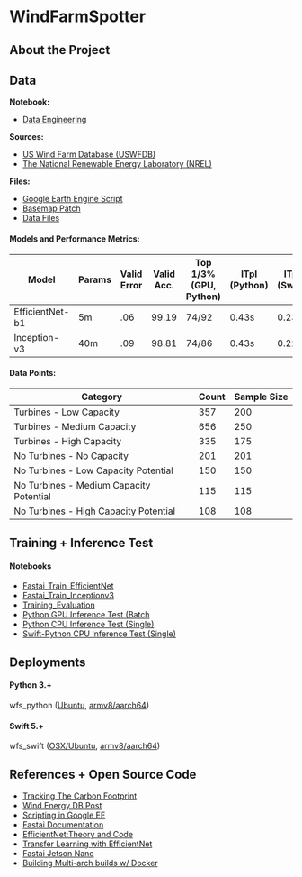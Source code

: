 # WindFarmSpotter


## About the Project



## Data

**Notebook:** 
- [Data Engineering](https://github.com/codeamt/WindFarmSpotter/blob/master/notebooks/data_engineering.ipynb)

**Sources:** 
- [US Wind Farm Database (USWFDB)](https://medium.com/r/?url=https%3A%2F%2Feerscmap.usgs.gov%2Fuswtdb%2Fdata%2F) 
- [The National Renewable Energy Laboratory (NREL)](https://www.nrel.gov/) 

**Files:**
- [Google Earth Engine Script]() 
- [Basemap Patch](https://github.com/codeamt/WindFarmSpotter/blob/master/data_sources/basemap_patch.txt)
- [Data Files](https://github.com/codeamt/WindFarmSpotter/tree/master/data_sources)


#### Models and Performance Metrics: 

| Model | Params |   Valid Error |  Valid Acc.  |  Top 1/3% (GPU, Python) |  ITpI (Python) |  ITpI (Swift)  |  
| --- | --- | --- | --- | --- | --- | --- | 
| EfficientNet-b1 |  5m   |  .06   |  99.19  |  74/92  |  0.43s |  0.23s  |
| Inception-v3    | 40m   |  .09   |  98.81  |  74/86  |  0.43s |  0.22s  |



#### Data Points: 
 
| Category  | Count | Sample Size  |
| --- | --- | --- |
| Turbines - Low Capacity | 357  | 200 |
| Turbines - Medium Capacity | 656 | 250 |
| Turbines - High Capacity  | 335 |  175 |
| No Turbines - No Capacity | 201 | 201 |
| No Turbines - Low Capacity Potential | 150 |  150 |
| No Turbines - Medium Capacity Potential | 115 |  115 |
| No Turbines - High Capacity Potential | 108 |  108 |


## Training + Inference Test 

#### Notebooks 
- [Fastai_Train_EfficientNet](https://github.com/codeamt/WindFarmSpotter/blob/master/notebooks/train_efficientnet_b1.ipynb)
- [Fastai_Train_Inceptionv3](https://github.com/codeamt/WindFarmSpotter/blob/master/notebooks/train_inception_v3.ipynb)
- [Training_Evaluation]() 
- [Python GPU Inference Test (Batch](https://github.com/codeamt/WindFarmSpotter/blob/master/notebooks/python_inference_test_gpu.ipynb)
- [Python CPU Inference Test (Single)](https://github.com/codeamt/WindFarmSpotter/blob/master/notebooks/python_inference_test_cpu.ipynb) 
- [Swift-Python CPU Inference Test (Single)](https://github.com/codeamt/WindFarmSpotter/blob/master/notebooks/swift_inference_test_cpu.ipynb)

## Deployments 

#### Python 3.+
wfs_python ([Ubuntu](https://github.com/codeamt/WindFarmSpotter/tree/wfs-py-web), [armv8/aarch64](https://github.com/codeamt/WindFarmSpotter/tree/wfs-py-edge))

#### Swift 5.+
wfs_swift ([OSX/Ubuntu](https://github.com/codeamt/WindFarmSpotter/tree/wfs-swift-web), [armv8/aarch64](https://github.com/codeamt/WindFarmSpotter/tree/wfs-swift-edge))


## References + Open Source Code 
- [Tracking The Carbon Footprint]() 
- [Wind Energy DB Post]() 
- [Scripting in Google EE]()
- [Fastai Documentation]() 
- [EfficientNet:Theory and Code]() 
- [Transfer Learning with EfficientNet]() 
- [Fastai Jetson Nano]()
- [Building Multi-arch builds w/ Docker]()

